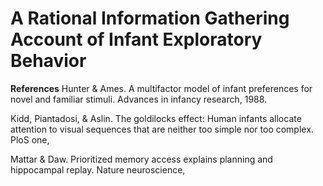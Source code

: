 # A Rational Information Gathering Account of Infant Exploratory Behavior


**References** 
Hunter & Ames. A multifactor model of infant preferences for novel and familiar stimuli. Advances in infancy research, 1988.

Kidd, Piantadosi, & Aslin. The goldilocks effect: Human infants allocate attention to visual sequences that are neither too simple nor too complex. PloS one, 

Mattar & Daw. Prioritized memory access explains planning and hippocampal replay. Nature neuroscience, 

